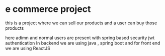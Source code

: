 # e commerce project

this is a project where we can sell our products and a user can buy those products 

here adimn and normal users are present with spring based security jwt authentication 
In backend we are using java , spring boot and for front end we are using ReactJS
